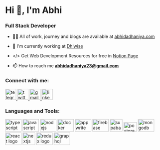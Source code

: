 <!-- <div align="center">
  <img height="600" src="https://images.anandtech.com/doci/17429/WWDC22_Carousel_678x452.jpg"  />
</div> -->

<h1 align="left">Hi 👋, I'm Abhi</h1>
<h3 align="left">Full Stack Developer</h3>

- 👨‍💻 All of work, journey and blogs are available at [abhidadhaniya.com](https://www.abhidadhaniya.com/)

- 🚀 I'm currently working at [Dhiwise](https://www.dhiwise.com)

- </> Get Web Development Resources for free in [Notion Page](https://web-dev-resources.notion.site/Web-Development-Resources-be1207bcc32e434481c1ce6e90756964)

- 📫 How to reach me [**abhidadhaniya23@gmail.com**](mailto:abhidadhaniya23@gmail.com)

<h3 align="left">Connect with me:</h3>
<div align="left">
  <a href="https://t.me/Abhi_Dadhaniya" target="_blank">
    <img src="https://img.shields.io/static/v1?message=Telegram&logo=telegram&label=&color=2CA5E0&logoColor=white&labelColor=&style=for-the-badge" height="35" alt="telegram logo"  />
  </a>
  </a>
  <a href="https://twitter.com/AbhiDadhaniya3" target="_blank">
    <img src="https://img.shields.io/static/v1?message=Twitter&logo=twitter&label=&color=1DA1F2&logoColor=white&labelColor=&style=for-the-badge" height="35" alt="twitter logo"  />
  </a>
  <a href="mailto:abhidadhaniya23@gmail.com" target="_blank">
    <img src="https://img.shields.io/static/v1?message=Gmail&logo=gmail&label=&color=D14836&logoColor=white&labelColor=&style=for-the-badge" height="35" alt="gmail logo"  />
  </a>
  <a href="https://www.linkedin.com/in/abhidadhaniya/" target="_blank">
    <img src="https://img.shields.io/static/v1?message=LinkedIn&logo=linkedin&label=&color=0077B5&logoColor=white&labelColor=&style=for-the-badge" height="35" alt="linkedin logo"  />
  </a>
</div>

<h3 align="left">Languages and Tools:</h3>
<div align="left">
  <img src="https://cdn.jsdelivr.net/gh/devicons/devicon/icons/typescript/typescript-original.svg" height="40" width="52" alt="typescript logo"  />
  <img src="https://cdn.jsdelivr.net/gh/devicons/devicon/icons/javascript/javascript-original.svg" height="40" width="52" alt="javascript logo"  />
  <img src="https://cdn.jsdelivr.net/gh/devicons/devicon/icons/nodejs/nodejs-original.svg" height="40" width="52" alt="nodejs logo"  />
  <img src="https://cdn.jsdelivr.net/gh/devicons/devicon/icons/docker/docker-original.svg" height="40" width="52" alt="docker logo"  />
  <img src="https://cdn.jsdelivr.net/gh/devicons/devicon/icons/appwrite/appwrite-original.svg" height="40" width="52" alt="appwrite logo"  />
  <img src="https://cdn.jsdelivr.net/gh/devicons/devicon/icons/firebase/firebase-plain.svg" height="40" width="52" alt="firebase logo"  />
  <img src="https://seeklogo.com/images/S/supabase-logo-DCC676FFE2-seeklogo.com.png" height="40" width="40" alt="supabase logo"  />
  <img src="https://cdn.jsdelivr.net/gh/devicons/devicon/icons/postgresql/postgresql-original.svg" height="30" width="42" alt="postgresql logo"  />
  <img src="https://cdn.jsdelivr.net/gh/devicons/devicon/icons/mongodb/mongodb-original.svg" height="40" width="52" alt="mongodb logo"  />
  <img src="https://cdn.jsdelivr.net/gh/devicons/devicon/icons/react/react-original.svg" height="40" width="52" alt="react logo"  />
  <img src="https://media.graphassets.com/VKHHNvEETYqZRkqgjybc" height="40" width="40" alt="nextjs logo"  />
  <img src="https://cdn.jsdelivr.net/gh/devicons/devicon/icons/redux/redux-original.svg" height="40" width="52" alt="redux logo"  />
  <img src="https://cdn.jsdelivr.net/gh/devicons/devicon/icons/graphql/graphql-plain.svg" height="40" width="52" alt="graphql logo"  />
</div>

